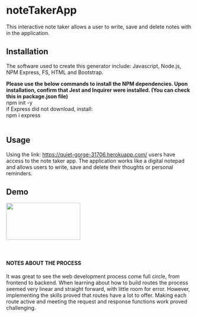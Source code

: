 # noteTakerApp
This interactive note taker allows a user to write, save and delete notes with in the application.

## Installation
The software used to create this generator include: Javascript, Node.js, NPM Express, FS, HTML and Bootstrap.  

**Please use the below commands to install the NPM dependencies. Upon installation, confirm that Jest and Inquirer were installed. (You can check this in package.json file)**
<br>
npm init -y
<br> if Express did not download, install:
<br>
npm i express
<br>
<br>

## Usage
Using the link: https://quiet-gorge-31706.herokuapp.com/ users have access to the note taker app. The application works like a digital notepad and allows users to write, save and delete their thoughts or personal reminders.

## Demo
<img src="./images/noteTakerApp.gif" width="200" height="100"/>

<br>
<br>
<br>

#### NOTES ABOUT THE PROCESS
It was great to see the web development process come full circle, from frontend to backend. When learning about how to build routes the process seemed very linear and straight forward, with little room for error. However, implementing the skills proved that routes have a lot to offer. Making each route active and meeting the request and response functions work proved challenging.